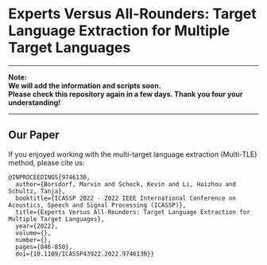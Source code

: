 # Experts Versus All-Rounders: Target Language Extraction for Multiple Target Languages

---
**Note:**  
**We will add the information and scripts soon.**  
**Please check this repository again in a few days. Thank you four your understanding!**  

---



## Our Paper
If you enjoyed working with the multi-target language extraction (Multi-TLE) method, please cite us:
```
@INPROCEEDINGS{9746130,
  author={Borsdorf, Marvin and Scheck, Kevin and Li, Haizhou and Schultz, Tanja},
  booktitle={ICASSP 2022 - 2022 IEEE International Conference on Acoustics, Speech and Signal Processing (ICASSP)}, 
  title={Experts Versus All-Rounders: Target Language Extraction for Multiple Target Languages}, 
  year={2022},
  volume={},
  number={},
  pages={846-850},
  doi={10.1109/ICASSP43922.2022.9746130}}
```
